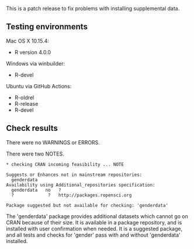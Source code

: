 This is a patch release to fix problems with installing supplemental data.

## Testing environments

Mac OS X 10.15.4:
- R version 4.0.0

Windows via winbuilder:
- R-devel 

Ubuntu via GitHub Actions:
- R-oldrel
- R-release
- R-devel

## Check results

There were no WARNINGS or ERRORS.
 
 
There were two NOTES.

    * checking CRAN incoming feasibility ... NOTE

    Suggests or Enhances not in mainstream repositories:
      genderdata
    Availability using Additional_repositories specification:
      genderdata   no   ?                           
      ?             ?   http://packages.ropensci.org

    Package suggested but not available for checking: 'genderdata'

The 'genderdata' package provides additional datasets which cannot go on CRAN 
because of their size. It is available in a package repository, and is installed
with user confirmation when needed. It is a suggested package, and all tests and
checks for 'gender' pass with and without 'genderdata' installed.
